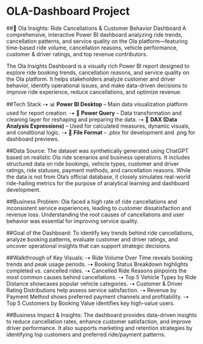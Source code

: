# OLA-Dashboard Project
##🚖 Ola Insights: Ride Cancellations & Customer Behavior Dashboard
A comprehensive, interactive Power BI dashboard analyzing ride trends, cancellation patterns, and service quality on the Ola platform—featuring time-based ride volume, cancellation reasons, vehicle performance, customer & driver ratings, and top revenue contributors.

The Ola Insights Dashboard is a visually rich Power BI report designed to explore ride booking trends, cancellation reasons, and service quality on the Ola platform. It helps stakeholders analyze customer and driver behavior, identify operational issues, and make data-driven decisions to improve ride experience, reduce cancellations, and optimize revenue.

##Tech Stack
-• 📊 **Power BI Desktop** – Main data visualization platform used for report creation.
-• 📂 **Power Query** – Data transformation and cleaning layer for reshaping and preparing the data.
-• 🧠 **DAX (Data Analysis Expressions)** – Used for calculated measures, dynamic visuals, and conditional logic.
-• 📁 **File Format** – .pbix for development and .png for dashboard previews.

##Data Source:
The dataset was synthetically generated using ChatGPT based on realistic Ola ride scenarios and business operations. It includes structured data on ride bookings, vehicle types, customer and driver ratings, ride statuses, payment methods, and cancellation reasons. While the data is not from Ola’s official database, it closely simulates real-world ride-hailing metrics for the purpose of analytical learning and dashboard development.

##Business Problem:
Ola faced a high rate of ride cancellations and inconsistent service experiences, leading to customer dissatisfaction and revenue loss. Understanding the root causes of cancellations and user behavior was essential for improving service quality.

##Goal of the Dashboard:
To identify key trends behind ride cancellations, analyze booking patterns, evaluate customer and driver ratings, and uncover operational insights that can support strategic decisions.

##Walkthrough of Key Visuals:
-• Ride Volume Over Time reveals booking trends and peak usage periods.
-• Booking Status Breakdown highlights completed vs. cancelled rides.
-• Cancelled Ride Reasons pinpoints the most common causes behind cancellations.
-• Top 5 Vehicle Types by Ride Distance showcases popular vehicle categories.
-• Customer & Driver Rating Distributions help assess service satisfaction.
-• Revenue by Payment Method shows preferred payment channels and profitability.
-• Top 5 Customers by Booking Value identifies key high-value users.

##Business Impact & Insights:
The dashboard provides data-driven insights to reduce cancellation rates, enhance customer satisfaction, and improve driver performance. It also supports marketing and retention strategies by identifying top customers and preferred ride/payment patterns.

